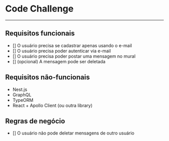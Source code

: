 # Code Challenge
------------------------

## Requisitos funcionais

- [] O usuário precisa se cadastrar apenas usando o e-mail
- [] O usuário precisa poder autenticar via e-mail
- [] O usuário precisa poder postar uma mensagem no mural
- [] (opcional) A mensagem pode ser deletada

## Requisitos não-funcionais

- Nest.js
- GraphQL
- TypeORM
- React + Apollo Client (ou outra library)

## Regras de negócio

- [] O usuário não pode deletar mensagens de outro usuário